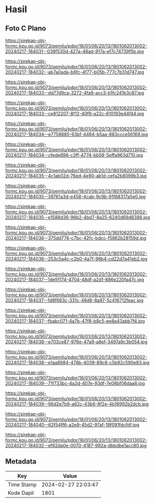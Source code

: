 # Hasil

## Foto C Plano

https://sirekap-obj-formc.kpu.go.id/9073/pemilu/pdpr/18/01/06/20/13/1801062013002-20240217-184031--039f530d-427a-48ad-917a-ef7c74739f5b.jpg

https://sirekap-obj-formc.kpu.go.id/9073/pemilu/pdpr/18/01/06/20/13/1801062013002-20240217-184032--ab7a0ada-b6fc-4f77-b05b-777c7b31d747.jpg

https://sirekap-obj-formc.kpu.go.id/9073/pemilu/pdpr/18/01/06/20/13/1801062013002-20240217-184033--dd77d9ca-3272-4fa9-acc3-b1fc241b3c87.jpg

https://sirekap-obj-formc.kpu.go.id/9073/pemilu/pdpr/18/01/06/20/13/1801062013002-20240217-184033--ce812207-8f12-40f9-a22c-610193e44f44.jpg

https://sirekap-obj-formc.kpu.go.id/9073/pemilu/pdpr/18/01/06/20/13/1801062013002-20240217-184034--e7758885-63bf-4484-b5aa-883ccce56169.jpg

https://sirekap-obj-formc.kpu.go.id/9073/pemilu/pdpr/18/01/06/20/13/1801062013002-20240217-184034--cfede898-c3ff-4774-bb58-5effa963d710.jpg

https://sirekap-obj-formc.kpu.go.id/9073/pemilu/pdpr/18/01/06/20/13/1801062013002-20240217-184035--4c1ab02d-76ed-4e90-ab1d-cefa2b8099b3.jpg

https://sirekap-obj-formc.kpu.go.id/9073/pemilu/pdpr/18/01/06/20/13/1801062013002-20240217-184035--39761a3d-e458-4cab-9c9b-91f88317a5e0.jpg

https://sirekap-obj-formc.kpu.go.id/9073/pemilu/pdpr/18/01/06/20/13/1801062013002-20240217-184035--e1588d36-96b2-4bd7-8a25-6240d68d8386.jpg

https://sirekap-obj-formc.kpu.go.id/9073/pemilu/pdpr/18/01/06/20/13/1801062013002-20240217-184036--375dd776-c7bc-42fc-bdcc-f5862b28159d.jpg

https://sirekap-obj-formc.kpu.go.id/9073/pemilu/pdpr/18/01/06/20/13/1801062013002-20240217-184036--253c5a4c-c2b0-4a7f-96b4-cd22d7a41eb2.jpg

https://sirekap-obj-formc.kpu.go.id/9073/pemilu/pdpr/18/01/06/20/13/1801062013002-20240217-184037--1de91174-4704-48df-a2d1-886e220fa47c.jpg

https://sirekap-obj-formc.kpu.go.id/9073/pemilu/pdpr/18/01/06/20/13/1801062013002-20240217-184037--fd8f663c-331c-48d6-8a97-5c416712feac.jpg

https://sirekap-obj-formc.kpu.go.id/9073/pemilu/pdpr/18/01/06/20/13/1801062013002-20240217-184037--fbabc071-4a7b-47f8-b8c5-ee8a43abb7f4.jpg

https://sirekap-obj-formc.kpu.go.id/9073/pemilu/pdpr/18/01/06/20/13/1801062013002-20240217-184038--e703ce87-976e-47a9-a8ef-3497a9c3b054.jpg

https://sirekap-obj-formc.kpu.go.id/9073/pemilu/pdpr/18/01/06/20/13/1801062013002-20240217-184038--e1aa8984-478b-4039-89c8-c5b92c590e83.jpg

https://sirekap-obj-formc.kpu.go.id/9073/pemilu/pdpr/18/01/06/20/13/1801062013002-20240217-184039--71f733bc-4a2d-407e-93df-7e08bf06daa8.jpg

https://sirekap-obj-formc.kpu.go.id/9073/pemilu/pdpr/18/01/06/20/13/1801062013002-20240217-184039--96d2e7b9-a62c-43b6-8f2e-4b19992b2dcb.jpg

https://sirekap-obj-formc.kpu.go.id/9073/pemilu/pdpr/18/01/06/20/13/1801062013002-20240217-184040--62f54ff6-a2e9-45d2-97af-19f091fdcfdf.jpg

https://sirekap-obj-formc.kpu.go.id/9073/pemilu/pdpr/18/01/06/20/13/1801062013002-20240217-184032--ef92da0e-0070-4187-992a-dbbdbe1acc80.jpg


## Metadata

| Key        | Value               |
| ---------- | ------------------- |
| Time Stamp | 2024-02-27 22:03:47 |
| Kode Dapil | 1801                |



